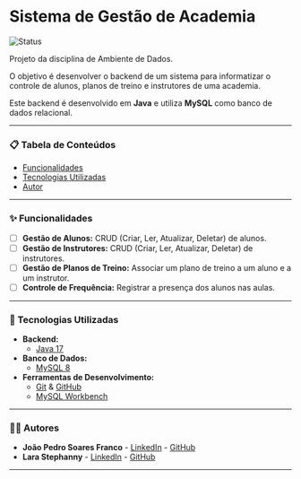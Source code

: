 # Sistema de Gestão de Academia

![Status](https://img.shields.io/badge/status-em%20desenvolvimento-yellow)

Projeto da disciplina de Ambiente de Dados. 

O objetivo é desenvolver o backend de um sistema para informatizar o controle de alunos, planos de treino e instrutores de uma academia.

Este backend é desenvolvido em **Java** e utiliza **MySQL** como banco de dados relacional.

---

### 📋 Tabela de Conteúdos

- [Funcionalidades](#-funcionalidades)
- [Tecnologias Utilizadas](#-tecnologias-utilizadas)
- [Autor](#-autor)

---

### ✨ Funcionalidades

- [ ] **Gestão de Alunos:** CRUD (Criar, Ler, Atualizar, Deletar) de alunos.
- [ ] **Gestão de Instrutores:** CRUD (Criar, Ler, Atualizar, Deletar) de instrutores.
- [ ] **Gestão de Planos de Treino:** Associar um plano de treino a um aluno e a um instrutor.
- [ ] **Controle de Frequência:** Registrar a presença dos alunos nas aulas.

---

### 🚀 Tecnologias Utilizadas

- **Backend:**
  - [Java 17](https://www.oracle.com/java/technologies/javase/jdk17-archive-downloads.html)
- **Banco de Dados:**
  - [MySQL 8](https://dev.mysql.com/downloads/mysql/)
- **Ferramentas de Desenvolvimento:**
  - [Git](https://git-scm.com/) & [GitHub](https://github.com/)
  - [MySQL Workbench](https://dev.mysql.com/downloads/workbench/)

---

### 👨‍💻 Autores

- **João Pedro Soares Franco** - [LinkedIn](https://www.linkedin.com/in/jo%C3%A3o-pedro-franco-545436221/) - [GitHub](https://github.com/jotapz)
- **Lara Stephanny** - [LinkedIn](https://www.linkedin.com/in/lara-stephanny-0317a82b5/) - [GitHub](https://github.com/LaraSLGomes)

---
